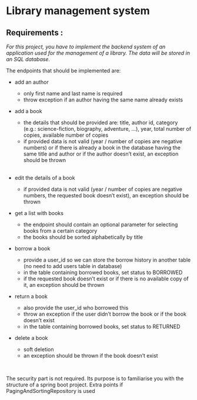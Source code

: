 # Library management system

## Requirements :
*For this project, you have to implement the backend system of an application used
for the management of a library. The data will be stored in an SQL database.*

The endpoints that should be implemented are:
<br>
- add an author
  - only first name and last name is required
  - throw exception if an author having the same name already exists
    <br>

- add a book
  - the details that should be provided are: title, author id, category (e.g.:
    science-fiction, biography, adventure, …), year, total number of copies,
    available number of copies
  - if provided data is not valid (year / number of copies are negative numbers) or
    if there is already a book in the database having the same title and author or if
    the author doesn’t exist, an exception should be thrown
  <br>

- edit the details of a book
  - if provided data is not valid (year / number of copies are negative numbers,
    the requested book doesn’t exist), an exception should be thrown
    <br>

- get a list with books
  - the endpoint should contain an optional parameter for selecting books from a
    certain category
  - the books should be sorted alphabetically by title
    <br>

- borrow a book
  - provide a user_id so we can store the borrow history in another table (no
    need to add users table in database)
  - in the table containing borrowed books, set status to BORROWED
  - if the requested book doesn’t exist or if there is no available copy of it, an
    exception should be thrown
    <br>

- return a book
  - also provide the user_id who borrowed this
  - throw an exception if the user didn’t borrow the book or if the book doesn’t
    exist
  - in the table containing borrowed books, set status to RETURNED
    <br>

- delete a book
  - soft deletion
  - an exception should be thrown if the book doesn’t exist
<br>
  
The security part is not required. Its purpose is to familiarise you with the structure of
  a spring boot project. Extra points if PagingAndSortingRepository is used